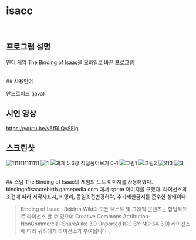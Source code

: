 # isacc
</br>

## 프로그램 설명
인디 게임 The Binding of Isaac을 모바일로 바꾼 프로그램

</br>
## 사용언어

안드로이드 (java)
</br>
## 시연 영상
https://youtu.be/v6fRLQySEjg

## 스크린샷
![1111111111111](https://user-images.githubusercontent.com/50066666/100866512-1bdf4a80-34dc-11eb-8fd3-346a93b726f0.jpg)
![1](https://user-images.githubusercontent.com/50066666/100866515-1da90e00-34dc-11eb-8e03-7d548ea4602a.jpg)
![과제 5  6장 직접풀어보기 6-1](https://user-images.githubusercontent.com/50066666/100866521-200b6800-34dc-11eb-9236-f6512d7233c1.jpg)
![그림1](https://user-images.githubusercontent.com/50066666/100866522-200b6800-34dc-11eb-9724-52353ee1917b.jpg)
![그림2](https://user-images.githubusercontent.com/50066666/100866523-20a3fe80-34dc-11eb-8c80-214a3c52d753.jpg)
![213](https://user-images.githubusercontent.com/50066666/100866529-23065880-34dc-11eb-8e26-ce7fe75787a5.jpg)
![3](https://user-images.githubusercontent.com/50066666/100866533-24378580-34dc-11eb-9b67-f7dfca138b6e.jpg)

</br>
## 
스팀 The Binding of Isaac의 게임의 도트 이미지를 사용해였다. 
bindingofisaacrebirth.gamepedia.com 에서 sprite 이미지를 구했다.
라이선스의 조건에 따라 저작자표시, 비영리, 동일조건변경허락, 추가제한금지를 준수한 상태이다.

>Binding of Isaac : Rebirth Wiki의 모든 텍스트 및 그래픽 콘텐츠는 합법적으로 라이선스 할 수 있으며 
>Creative Commons Attribution-NonCommercial-ShareAlike 3.0 Unported (CC BY-NC-SA 3.0) 라이선스에 따라 귀하에게 라이선스가 부여됩니다 .
